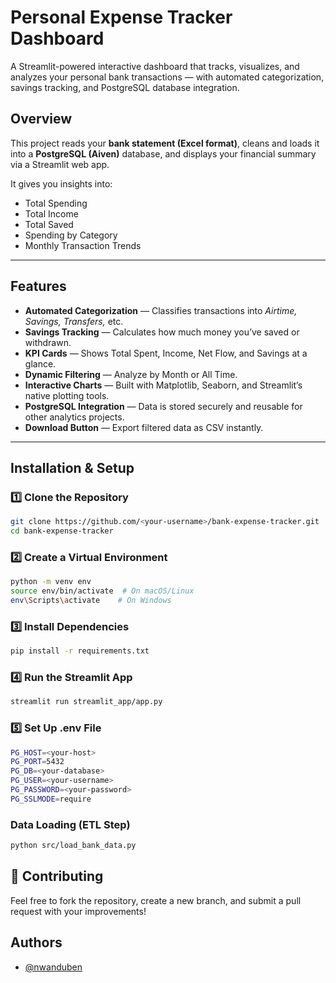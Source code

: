 #  Personal Expense Tracker Dashboard

A Streamlit-powered interactive dashboard that tracks, visualizes, and analyzes your personal bank transactions — with automated categorization, savings tracking, and PostgreSQL database integration.


## Overview

This project reads your **bank statement (Excel format)**, cleans and loads it into a **PostgreSQL (Aiven)** database, and displays your financial summary via a Streamlit web app.

It gives you insights into:
- Total Spending  
- Total Income 
- Total Saved 
- Spending by Category   
- Monthly Transaction Trends 

---

##  Features

- **Automated Categorization** — Classifies transactions into *Airtime, Savings, Transfers,* etc.  
- **Savings Tracking** — Calculates how much money you’ve saved or withdrawn.  
- **KPI Cards** — Shows Total Spent, Income, Net Flow, and Savings at a glance.  
- **Dynamic Filtering** — Analyze by Month or All Time.  
- **Interactive Charts** — Built with Matplotlib, Seaborn, and Streamlit’s native plotting tools.  
- **PostgreSQL Integration** — Data is stored securely and reusable for other analytics projects.  
- **Download Button** — Export filtered data as CSV instantly.  

---





##  Installation & Setup

### 1️⃣ Clone the Repository
```bash
git clone https://github.com/<your-username>/bank-expense-tracker.git
cd bank-expense-tracker
```

### 2️⃣ Create a Virtual Environment
```bash
python -m venv env
source env/bin/activate  # On macOS/Linux
env\Scripts\activate    # On Windows
```

### 3️⃣ Install Dependencies
```bash
pip install -r requirements.txt
```

### 4️⃣ Run the Streamlit App
```bash
streamlit run streamlit_app/app.py
```

### 5️⃣ Set Up .env File
```bash
PG_HOST=<your-host>
PG_PORT=5432
PG_DB=<your-database>
PG_USER=<your-username>
PG_PASSWORD=<your-password>
PG_SSLMODE=require
```


###  Data Loading (ETL Step)
```bash
python src/load_bank_data.py

```

## 📢 Contributing
Feel free to fork the repository, create a new branch, and submit a pull request with your improvements!








## Authors

- [@nwanduben](https://www.github.com/nwanduben)

